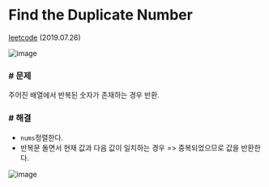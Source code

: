 # Find the Duplicate Number

[leetcode](https://leetcode.com/problems/find-the-duplicate-number/) (2019.07.26)

![image](https://user-images.githubusercontent.com/40231980/61840873-a9b12b80-aecd-11e9-9f6e-0de44dadd433.png)

### # 문제

주어진 배열에서 반복된 숫자가 존재하는 경우 반환.

### # 해결

- `nums`정렬한다.
- 반복문 돌면서 현재 값과 다음 값이 일치하는 경우 => 중복되었으므로 값을 반환한다.

![image](https://user-images.githubusercontent.com/40231980/61840963-f268e480-aecd-11e9-95fb-7b6734549e99.png)
